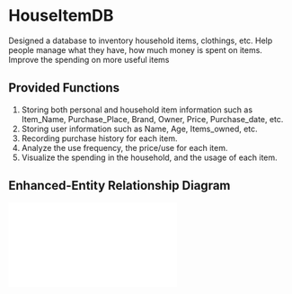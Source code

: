 # HouseItemDB
Designed a database to inventory household items, clothings, etc. Help people manage what they have, how much money is spent on items. Improve the spending on more useful items
## Provided Functions
1. Storing both personal and household item information such as Item_Name, Purchase_Place, Brand, Owner, Price, Purchase_date, etc.
2. Storing user information such as Name, Age, Items_owned, etc.
3. Recording purchase history for each item.
4. Analyze the use frequency, the price/use for each item.
5. Visualize the spending in the household, and the usage of each item.

## Enhanced-Entity Relationship Diagram
![EER](images/EER.pdf)
